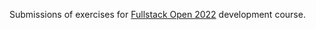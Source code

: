 Submissions of exercises for [Fullstack Open 2022](https://fullstackopen.com/en/) development course.
